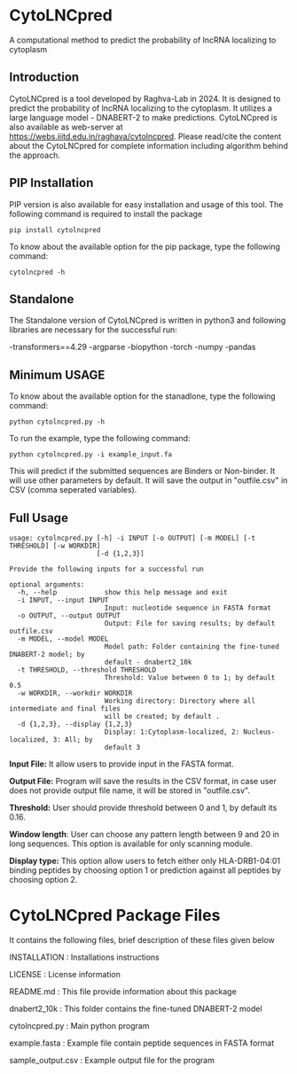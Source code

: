 # **CytoLNCpred**
A computational method to predict the probability of lncRNA localizing to cytoplasm
## Introduction
CytoLNCpred is a tool developed by Raghva-Lab in 2024. It is designed to predict the probability of lncRNA localizing to the cytoplasm. It utilizes a large language model - DNABERT-2 to make predictions. CytoLNCpred is also available as web-server at https://webs.iiitd.edu.in/raghava/cytolncpred. Please read/cite the content about the CytoLNCpred for complete information including algorithm behind the approach.

## PIP Installation
PIP version is also available for easy installation and usage of this tool. The following command is required to install the package 
```
pip install cytolncpred
```
To know about the available option for the pip package, type the following command:
```
cytolncpred -h
```
## Standalone
The Standalone version of CytoLNCpred is written in python3 and following libraries are necessary for the successful run:

-transformers==4.29
-argparse
-biopython
-torch
-numpy
-pandas

## Minimum USAGE
To know about the available option for the stanadlone, type the following command:
```
python cytolncpred.py -h
```
To run the example, type the following command:
```
python cytolncpred.py -i example_input.fa
```
This will predict if the submitted sequences are Binders or Non-binder. It will use other parameters by default. It will save the output in "outfile.csv" in CSV (comma seperated variables).

## Full Usage
```
usage: cytolncpred.py [-h] -i INPUT [-o OUTPUT] [-m MODEL] [-t THRESHOLD] [-w WORKDIR]
                      [-d {1,2,3}]

```
```
Provide the following inputs for a successful run

optional arguments:
  -h, --help            show this help message and exit
  -i INPUT, --input INPUT
                        Input: nucleotide sequence in FASTA format
  -o OUTPUT, --output OUTPUT
                        Output: File for saving results; by default outfile.csv
  -m MODEL, --model MODEL
                        Model path: Folder containing the fine-tuned DNABERT-2 model; by
                        default - dnabert2_10k
  -t THRESHOLD, --threshold THRESHOLD
                        Threshold: Value between 0 to 1; by default 0.5
  -w WORKDIR, --workdir WORKDIR
                        Working directory: Directory where all intermediate and final files
                        will be created; by default .
  -d {1,2,3}, --display {1,2,3}
                        Display: 1:Cytoplasm-localized, 2: Nucleus-localized, 3: All; by
                        default 3
```

**Input File:** It allow users to provide input in the FASTA format.

**Output File:** Program will save the results in the CSV format, in case user does not provide output file name, it will be stored in "outfile.csv".

**Threshold:** User should provide threshold between 0 and 1, by default its 0.16.

**Window length**: User can choose any pattern length between 9 and 20 in long sequences. This option is available for only scanning module.

**Display type:** This option allow users to fetch either only HLA-DRB1-04:01 binding peptides by choosing option 1 or prediction against all peptides by choosing option 2.

CytoLNCpred Package Files
=======================
It contains the following files, brief description of these files given below

INSTALLATION			: Installations instructions

LICENSE				: License information

README.md			: This file provide information about this package

dnabert2_10k			: This folder contains the fine-tuned DNABERT-2 model

cytolncpred.py                  : Main python program

example.fasta	                : Example file contain peptide sequences in FASTA format

sample_output.csv		: Example output file for the program
